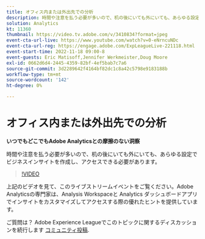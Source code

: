 ```yaml
---
title: オフィス内または外出先での分析
description: 時間や注意を払う必要が多いので、机の後にいても外にいても、あらゆる設定でビジネスインサイトを作成し、アクセスできる必要があります。
solution: Analytics
kt: 11360
thumbnail: https://video.tv.adobe.com/v/3410834?format=jpeg
event-cta-url-live: https://www.youtube.com/watch?v=0-eNrncuNDc
event-cta-url-reg: https://engage.adobe.com/ExpLeagueLive-221118.html
event-start-time: 2022-11-18 09:00-8
event-guests: Eric Matisoff,Jennifer Werkmeister,Doug Moore
exl-id: 0662d6d4-2445-4359-82bf-4ef5bab7c7a6
source-git-commit: 3d2289642f4164bf82dc1c8a42c5798e9183188b
workflow-type: tm+mt
source-wordcount: '142'
ht-degree: 0%

---
```


# オフィス内または外出先での分析

**いつでもどこでもAdobe Analyticsとの摩擦のない洞察**

時間や注意を払う必要が多いので、机の後にいても外にいても、あらゆる設定でビジネスインサイトを作成し、アクセスできる必要があります。

>[!VIDEO](https://video.tv.adobe.com/v/3410834/?quality=12&learn=on)

上記のビデオを見て、このライブストリームイベントをご覧ください。Adobe Analyticsの専門家は、Analysis Workspaceと Analytics ダッシュボードアプリでインサイトをカスタマイズしてアクセスする際の優れたヒントを提供しています。

ご質問は？ Adobe Experience Leagueでこのトピックに関するディスカッションを続行します [コミュニティ投稿](https://experienceleaguecommunities.adobe.com/t5/adobe-analytics-discussions/experience-league-live-post-session-discussion-analytics-in-the/m-p/558787#M3037).

